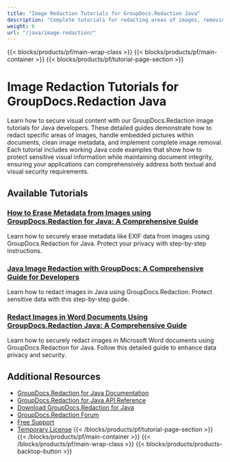 ```yaml
---
title: "Image Redaction Tutorials for GroupDocs.Redaction Java"
description: "Complete tutorials for redacting areas of images, removing embedded images, and cleaning image metadata using GroupDocs.Redaction for Java."
weight: 6
url: "/java/image-redaction/"
---
```

{{< blocks/products/pf/main-wrap-class >}}
{{< blocks/products/pf/main-container >}}
{{< blocks/products/pf/tutorial-page-section >}}
# Image Redaction Tutorials for GroupDocs.Redaction Java

Learn how to secure visual content with our GroupDocs.Redaction image tutorials for Java developers. These detailed guides demonstrate how to redact specific areas of images, handle embedded pictures within documents, clean image metadata, and implement complete image removal. Each tutorial includes working Java code examples that show how to protect sensitive visual information while maintaining document integrity, ensuring your applications can comprehensively address both textual and visual security requirements.

## Available Tutorials

### [How to Erase Metadata from Images using GroupDocs.Redaction for Java&#58; A Comprehensive Guide](./erase-metadata-images-groupdocs-redaction-java/)
Learn how to securely erase metadata like EXIF data from images using GroupDocs.Redaction for Java. Protect your privacy with step-by-step instructions.

### [Java Image Redaction with GroupDocs&#58; A Comprehensive Guide for Developers](./java-image-redaction-groupdocs-tutorial/)
Learn how to redact images in Java using GroupDocs.Redaction. Protect sensitive data with this step-by-step guide.

### [Redact Images in Word Documents Using GroupDocs.Redaction Java&#58; A Comprehensive Guide](./redact-images-word-docs-groupdocs-redaction-java/)
Learn how to securely redact images in Microsoft Word documents using GroupDocs.Redaction for Java. Follow this detailed guide to enhance data privacy and security.

## Additional Resources

- [GroupDocs.Redaction for Java Documentation](https://docs.groupdocs.com/redaction/java/)
- [GroupDocs.Redaction for Java API Reference](https://reference.groupdocs.com/redaction/java/)
- [Download GroupDocs.Redaction for Java](https://releases.groupdocs.com/redaction/java/)
- [GroupDocs.Redaction Forum](https://forum.groupdocs.com/c/redaction)
- [Free Support](https://forum.groupdocs.com/)
- [Temporary License](https://purchase.groupdocs.com/temporary-license/)
{{< /blocks/products/pf/tutorial-page-section >}}
{{< /blocks/products/pf/main-container >}}
{{< /blocks/products/pf/main-wrap-class >}}
{{< blocks/products/products-backtop-button >}}
